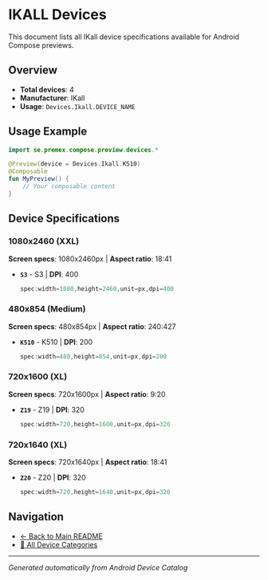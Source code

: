 # IKALL Devices

This document lists all IKall device specifications available for Android Compose previews.

## Overview

- **Total devices**: 4
- **Manufacturer**: IKall
- **Usage**: `Devices.Ikall.DEVICE_NAME`

## Usage Example

```kotlin
import se.premex.compose.preview.devices.*

@Preview(device = Devices.Ikall.K510)
@Composable
fun MyPreview() {
    // Your composable content
}
```

## Device Specifications

### 1080x2460 (XXL)

**Screen specs**: 1080x2460px | **Aspect ratio**: 18:41

- **`S3`** - S3 | **DPI**: 400
  ```kotlin
  spec:width=1080,height=2460,unit=px,dpi=400
  ```

### 480x854 (Medium)

**Screen specs**: 480x854px | **Aspect ratio**: 240:427

- **`K510`** - K510 | **DPI**: 200
  ```kotlin
  spec:width=480,height=854,unit=px,dpi=200
  ```

### 720x1600 (XL)

**Screen specs**: 720x1600px | **Aspect ratio**: 9:20

- **`Z19`** - Z19 | **DPI**: 320
  ```kotlin
  spec:width=720,height=1600,unit=px,dpi=320
  ```

### 720x1640 (XL)

**Screen specs**: 720x1640px | **Aspect ratio**: 18:41

- **`Z20`** - Z20 | **DPI**: 320
  ```kotlin
  spec:width=720,height=1640,unit=px,dpi=320
  ```

## Navigation

- [← Back to Main README](../../README.md)
- [📱 All Device Categories](../README.md)

---
*Generated automatically from Android Device Catalog*

